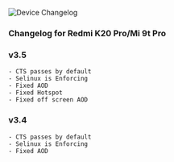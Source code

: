 ![Device Changelog](https://i.imgur.com/C0Wcdr5.png)

### Changelog for Redmi K20 Pro/Mi 9t Pro

### v3.5
```
- CTS passes by default
- Selinux is Enforcing
- Fixed AOD 
- Fixed Hotspot
- Fixed off screen AOD
```

### v3.4
```
- CTS passes by default
- Selinux is Enforcing
- Fixed AOD 
```
